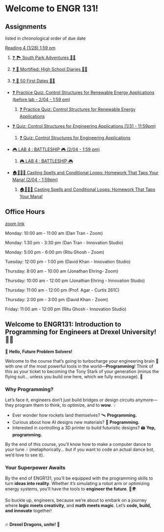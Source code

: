# Welcome to ENGR 131!

<!-- ## Announcements

**Lab 1: Note all labs for week 1 will be held in the Innovation studio.** -->

## Assignments 

listed in chronological order of due date

<!-- - [Practice Quiz (before lab - 1/14 - 1:59 pm)](../jupyterbook/week_1/quiz1/1_practice-quiz.ipynb)

  1. [❓Calculating Total Credits at Drexel! 🎓](../jupyterbook/week_1/quiz1/1_practice-quiz.ipynb) -->

<!-- [Quiz Week 1 (before lab - 1/21 - 1:59 pm)](../jupyterbook/week_1/realquiz/1_quiz.ipynb) -->

<!-- - [Lecture Activity 1/21 - 1:59 pm](../jupyterbook/week_1/lecture/index.md)

  1. [❓🚀 Activity: Hello, World! JupyterHub](../jupyterbook/week_1/lecture/6_Activity_1_Using_the_JupyterHub.ipynb)
  2. [❓🥨 Philly Pretzel Challenge!](../jupyterbook/week_1/lecture/13_Philly_Python_Challenge.ipynb)
  3. [❓🦴 Hytrl Skull Collection Problem](../jupyterbook/week_2/lecture/4_skull_q.ipynb)
  4. [❓🩺 Chevalier Jackson Collection Problem](../jupyterbook/week_2/lecture/9_dictionaries_q.ipynb) -->

<!-- - [Homework 1 (1/14) 1:59 pm](../jupyterbook/week_1/homework/1_Homework_1_Python_with_The_Office.ipynb) -->

  <!-- 1. [🏠 🧠 Homework 1 - Python with "The Office"](../jupyterbook/week_1/homework/1_Homework_1_Python_with_The_Office.ipynb) -->

<!-- - [Reading 2 (1/14) 1:59 pm](../jupyterbook/week_2/readings/index.md)
  1. [❓ Pootie Tang's Wild String Manipulation Adventures](../jupyterbook/week_2/readings/2_strings_q.ipynb)
  2. [❓ Python Datatypes: The Periodic Table Edition 🧪](../jupyterbook/week_2/readings/4_datatypes_q.ipynb)
  3. [❓ Commenting](../jupyterbook/week_2/readings/6_comments_q.ipynb)
  4. [❓ 🔬 Materials Design: Lists and Tuples](../jupyterbook/week_2/readings/8_lists_and_tuples_q.ipynb)
  5. [❓ Dictionaries and Search Engine Optimization (SEO) 👀](../jupyterbook/week_2/readings/10_dictionaries_q.ipynb)
  6. [❓ Precision in Python: NIST Laboratory Adventures 🧪](../jupyterbook/week_2/readings/12_precision_q.ipynb) -->

<!-- - [Practice Quiz (before lab - 1/17 - 1:59 pm)](../jupyterbook/week_2/practicequiz/1_practice_quiz_data_types_q.ipynb)

  1. [❓ Python Basics: Data Structures and Types Quiz 🐍](../jupyterbook/week_2/practicequiz/1_practice_quiz_data_types_q.ipynb) -->

<!-- - [Lab Scrabble (1/21) 1:59 pm](../jupyterbook/week_2/lab/1_lab_scrabble.ipynb)

  1. [🧪 🎮 Lab 2: Scrabble Game Calculator](../jupyterbook/week_2/lab/1_lab_scrabble.ipynb) -->

<!-- - [Homework 2 (1/21) 1:59 pm](../jupyterbook/week_2/homework/1_homework.ipynb)

  1. [🏠 Python Programming: Explore the Nutshell Studies 🕵️‍♀️🔍](../jupyterbook/week_2/homework/1_homework.ipynb) -->

<!-- - [Reading 3 (1/21) 1:59 pm](../jupyterbook/week_3/readings/index.md)

  1.[❓💥 Errors and Exceptions ](../jupyterbook/week_3/readings/2_errors_q.ipynb)

  2.[❓🐍 Python Tools for Engineering 🛠️ ](../jupyterbook/week_3/readings/7_python_tools_q.ipynb)

  3.[❓🌊 Lotl of NumPy 🧪🐾 ](../jupyterbook/week_3/readings/9_numpy_q.ipynb)

  4.[❓❌ Eliminate or ✅ Evaluate: Surviving the Sympy 🦑 Challenge!](../jupyterbook/week_3/readings/15_sympy_q.ipynb)

- [❓🧪 Practice Quiz: Errors and Exceptions (before lab - 1/24 - 1:59 pm)](../jupyterbook/week_3/practicequiz/1_practicequiz_q.ipynb)

  1. [❓🧪 Practice Quiz: Errors and Exceptions](../jupyterbook/week_3/practicequiz/1_practicequiz_q.ipynb)

- [🧪 Lab Designing Composites with Optimal Mechanical Properties (1/28) 1:59 pm 🔩⚙️💪](../jupyterbook/week_3/lab/1_lab_composite.ipynb)

  1. [🧪 Lab Designing Composites with Optimal Mechanical Properties 🔩⚙️💪](../jupyterbook/week_3/lab/1_lab_composite.ipynb)

- [🏠 Homework The Flight of the Angry Bird 🚀🐦 (1/28) 1:59 pm](../jupyterbook/week_3/homework/angry_bird.ipynb)

  1. [🏠 Homework The Flight of the Angry Bird 🚀🐦](../jupyterbook/week_3/homework/angry_bird.ipynb) -->

[Reading 4 (1/28) 1:59 pm](../jupyterbook/week_4/readings/index.md)

  1. [❓ 🏞️ South Park Adventures 🧢🌲](../jupyterbook/week_3/3_southpark_q.ipynb)

  2. [❓ 📓 Mortified: High School Diaries 📔💔](../jupyterbook/week_3/8_mortified_loops_q.ipynb)
  
  3. [❓ 🌺 50 First Dates 🌴💞](../jupyterbook/week_3/10_while_loops_50_dates_q.ipynb)

- [❓ Practice Quiz: Control Structures for Renewable Energy Applications (before lab - 2/04 - 1:59 pm)](../jupyterbook/week_4/practicequiz/1_practicequiz_q.ipynb)

  1. [❓ Practice Quiz: Control Structures for Renewable Energy Applications ](../jupyterbook/week_4/practicequiz/1_practicequiz_q.ipynb)

- [❓ Quiz: Control Structures for Engineering Applications (1/31 - 11:59pm)](../jupyterbook/week_4/quiz/1_quiz_q.ipynb)

  1. [❓ Quiz: Control Structures for Engineering Applications ](../jupyterbook/week_4/quiz/1_quiz_q.ipynb)

- [🎮 LAB 4 : BATTLESHIP 🎮 (2/04 - 1:59 pm)](../jupyterbook/week_4/lab4/Lab_4_Battleship.ipynb)

  1. [🎮 LAB 4 : BATTLESHIP 🎮 ](../jupyterbook/week_4/lab4/Lab_4_Battleship.ipynb)

- [🏠🧙‍♂️📜 Casting Spells and Conditional Loops: Homework That Taps Your Mana! (2/04 - 1:59pm)](../jupyterbook/week_4/homework/homework_4.ipynb)

  1. [🏠🧙‍♂️📜 Casting Spells and Conditional Loops: Homework That Taps Your Mana!](../jupyterbook/week_4/homework/homework_4.ipynb)



## Office Hours

[zoom link](https://drexel.zoom.us/my/engr131)

Monday: 10:00 am - 11:00 am (Dan Tran - Zoom)

Monday: 1:30 pm - 3:30 pm (Dan Tran - Innovation Studio)

Monday: 5:00 pm - 6:00 pm (Ritu Ghosh - Zoom)

Tuesday: 12:00 pm - 1:00 pm (David Khan - Innovation Studio)

Thursday: 8:00 am - 10:00 am (Jonathan Ehring- Zoom)

Thursday: 10:00 am - 12:00 pm (Jonathan Ehring - Innovation Studio)

Thursday: 11:00 am - 12:00 pm (Prof. Agar - Curtis 261C)

Thursday: 2:00 pm - 3:00 pm (David Khan - Zoom)

Friday: 11:00 am - 12:00 pm (Ritu Ghosh - Innovation Studio)

## Welcome to **ENGR131: Introduction to Programming for Engineers** at Drexel University! 🎉🐉

👋 **Hello, Future Problem Solvers!**

Welcome to the course that’s going to turbocharge your engineering brain 🧠 with one of the most powerful tools in the world—**Programming**! Think of this as your ticket to becoming the Tony Stark of your generation (minus the flying suit… unless you build one here, which we fully encourage). 🚀

### **Why Programming?**

Let’s face it, engineers don’t just build bridges or design circuits anymore—they program them to think, to optimize, and to **wow**. 💡

- Ever wonder how rockets land themselves? 🛰️ **Programming.**
- Curious about how AI designs new materials? 🤖 **Programming.**
- Interested in controlling a 3D printer to build futuristic designs? 🖨️ **Yep, programming.**

By the end of this course, you’ll know how to make a computer dance to your tune 🎶 (metaphorically... but if you want to code an actual dance bot, we’d love to see it).

### **Your Superpower Awaits**

By the end of ENGR131, you’ll be equipped with the programming skills to turn **ideas into reality**. Whether it’s simulating a robot arm or optimizing energy systems, you’ll have the tools to **engineer the future**. 🚀🌍

So buckle up, engineers, because we’re about to embark on a journey where **logic meets creativity**, and **math meets magic**. Let’s **code, build, and innovate** together!

```{include} ./instructors/1_instructors.md

```

🔥 **Drexel Dragons, unite!** 🐉

```{tableofcontents}

```
